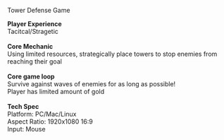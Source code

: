 Tower Defense Game

**Player Experience**<br/>
Tacitcal/Stragetic<br/><br/>
**Core Mechanic**<br/>
Using limited resources, strategically place towers to stop enemies from reaching their goal<br/><br/>
**Core game loop**<br/>
Survive against waves of enemies for as long as possible!<br/>
Player has limited amount of gold<br/>
<br/>
**Tech Spec**<br/>
Platform: PC/Mac/Linux<br/>
Aspect Ratio: 1920x1080 16:9<br/>
Input: Mouse<br/>

